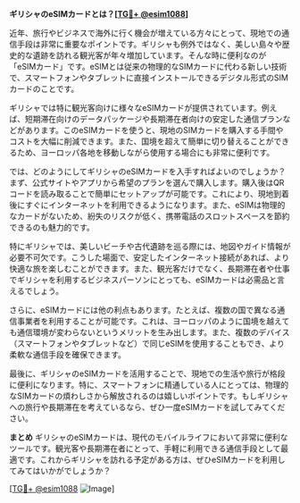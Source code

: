 **ギリシャのeSIMカードとは？[[TG💪+ @esim1088](https://t.me/s/esim1088)]**

近年、旅行やビジネスで海外に行く機会が増えている方々にとって、現地での通信手段は非常に重要なポイントです。ギリシャも例外ではなく、美しい島々や歴史的な遺跡を訪れる観光客が年々増加しています。そんな時に便利なのが「eSIMカード」です。eSIMとは従来の物理的なSIMカードに代わる新しい技術で、スマートフォンやタブレットに直接インストールできるデジタル形式のSIMカードのことです。

ギリシャでは特に観光客向けに様々なeSIMカードが提供されています。例えば、短期滞在向けのデータパッケージや長期滞在者向けの安定した通信プランなどがあります。このeSIMカードを使うと、現地のSIMカードを購入する手間やコストを大幅に削減できます。また、国境を超えて簡単に切り替えることができるため、ヨーロッパ各地を移動しながら使用する場合にも非常に便利です。

では、どのようにしてギリシャのeSIMカードを入手すればよいのでしょうか？まず、公式サイトやアプリから希望のプランを選んで購入します。購入後はQRコードを読み取ることで簡単にセットアップが可能です。これにより、現地到着後にすぐにインターネットを利用できるようになります。また、eSIMは物理的なカードがないため、紛失のリスクが低く、携帯電話のスロットスペースを節約できるのも魅力的です。

特にギリシャでは、美しいビーチや古代遺跡を巡る際には、地図やガイド情報が必要不可欠です。こうした場面で、安定したインターネット接続があれば、より快適な旅を楽しむことができます。また、観光客だけでなく、長期滞在者や仕事でギリシャを利用するビジネスパーソンにとっても、eSIMカードは必需品と言えるでしょう。

さらに、eSIMカードには他の利点もあります。たとえば、複数の国で異なる通信事業者を利用することが可能です。これは、ヨーロッパのように国境を越えても通信環境が変わらないというメリットを生み出します。また、複数のデバイス（スマートフォンやタブレットなど）で同じeSIMを使用することもでき、より柔軟な通信手段を確保できます。

最後に、ギリシャのeSIMカードを活用することで、現地での生活や旅行が格段に便利になります。特に、スマートフォンに精通している人にとっては、物理的なSIMカードの煩わしさから解放されるのは嬉しいポイントです。もしギリシャへの旅行や長期滞在を考えているなら、ぜひ一度eSIMカードを試してみてください。

**まとめ**
ギリシャのeSIMカードは、現代のモバイルライフにおいて非常に便利なツールです。観光客や長期滞在者にとって、手軽に利用できる通信手段として最適です。これからギリシャを訪れる予定がある方は、ぜひeSIMカードを利用してみてはいかがでしょうか？

[[TG💪+ @esim1088](https://t.me/s/esim1088) ![Image](https://i.postimg.cc/Y0z9fWf4/image.png)]